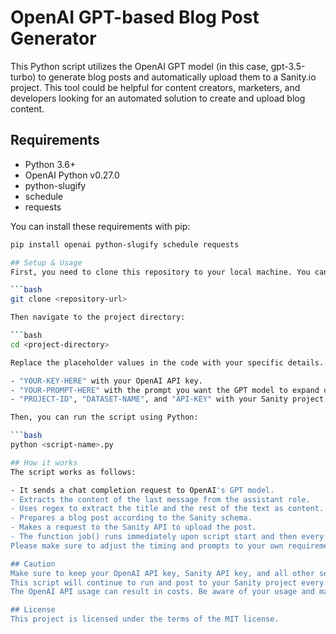 # OpenAI GPT-based Blog Post Generator

This Python script utilizes the OpenAI GPT model (in this case, gpt-3.5-turbo) to generate blog posts and automatically upload them to a Sanity.io project. This tool could be helpful for content creators, marketers, and developers looking for an automated solution to create and upload blog content.

## Requirements

- Python 3.6+
- OpenAI Python v0.27.0
- python-slugify
- schedule
- requests

You can install these requirements with pip:

```bash
pip install openai python-slugify schedule requests

## Setup & Usage
First, you need to clone this repository to your local machine. You can do this with the following command:

```bash
git clone <repository-url>

Then navigate to the project directory:

```bash
cd <project-directory>

Replace the placeholder values in the code with your specific details. For instance, you should replace:

- "YOUR-KEY-HERE" with your OpenAI API key.
- "YOUR-PROMPT-HERE" with the prompt you want the GPT model to expand on.
- "PROJECT-ID", "DATASET-NAME", and "API-KEY" with your Sanity project ID, dataset, and token.

Then, you can run the script using Python:

```bash
python <script-name>.py

## How it works
The script works as follows:

- It sends a chat completion request to OpenAI's GPT model.
- Extracts the content of the last message from the assistant role.
- Uses regex to extract the title and the rest of the text as content.
- Prepares a blog post according to the Sanity schema.
- Makes a request to the Sanity API to upload the post.
- The function job() runs immediately upon script start and then every 10 minutes.
Please make sure to adjust the timing and prompts to your own requirements.

## Caution
Make sure to keep your OpenAI API key, Sanity API key, and all other sensitive data secure.
This script will continue to run and post to your Sanity project every 10 minutes. Make sure to monitor it to avoid flooding your project with posts.
The OpenAI API usage can result in costs. Be aware of your usage and manage it accordingly.

## License
This project is licensed under the terms of the MIT license.